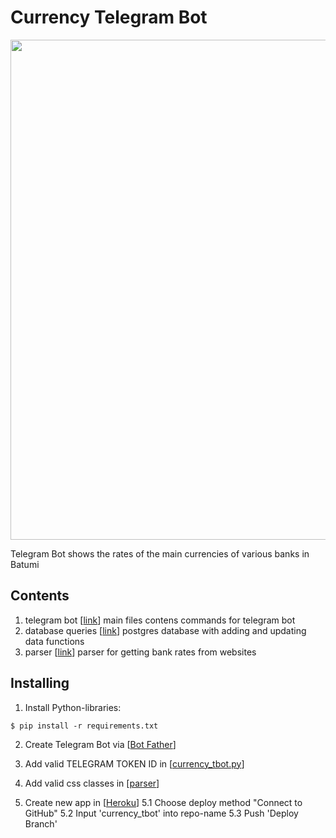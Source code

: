 # Currency Telegram Bot

<p align="center"> 
<img src="https://user-images.githubusercontent.com/85646058/186297479-aeabe60c-e3f5-475d-9b3d-0da4b4bdc48b.jpg" width="800">
</p>

Telegram Bot shows the rates of the main currencies of various banks in Batumi

## Contents

1. telegram bot [[link](https://github.com/ArtKrup/currency_tbot/edit/master/currency_tbot.py)]
  main files contens commands for telegram bot
2. database queries [[link](https://github.com/ArtKrup/currency_tbot/blob/master/queries.py)]
  postgres database with adding and updating data functions 
3. parser [[link](https://github.com/ArtKrup/currency_tbot/blob/master/requests_banks.py)]
  parser for getting bank rates from websites

## Installing

1. Install Python-libraries:

`$ pip install -r requirements.txt`

2. Create Telegram Bot via [[Bot Father](https://t.me/BotFather)]

3. Add valid TELEGRAM TOKEN ID in [[currency_tbot.py](https://github.com/ArtKrup/currency_tbot/edit/master/currency_tbot.py)]

4. Add valid css classes in [[parser](https://github.com/ArtKrup/currency_tbot/blob/master/requests_banks.py)]

5. Create new app in [[Heroku](https://dashboard.heroku.com/apps)]
  5.1 Choose deploy method "Connect to GitHub"
  5.2 Input 'currency_tbot' into repo-name
  5.3 Push 'Deploy Branch'
  
